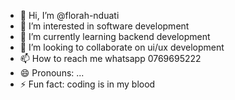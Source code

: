 - 👋 Hi, I’m @florah-nduati
- 👀 I’m interested in software development
- 🌱 I’m currently learning backend development
- 💞️ I’m looking to collaborate on ui/ux development
- 📫 How to reach me whatsapp 0769695222
- 😄 Pronouns: ...
- ⚡ Fun fact: coding is in my blood

<!---
florah-nduati/florah-nduati is a ✨ special ✨ repository because its `README.md` (this file) appears on your GitHub profile.
You can click the Preview link to take a look at your changes.
--->
